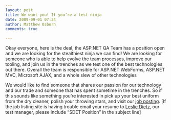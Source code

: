 ```yaml
---
layout: post
title: We want you! If you’re a test ninja
date: 2009-09-01 07:34
author: Matthew Osborn
comments: true

---
```

Okay everyone, here is the deal, the ASP.NET QA Team has a position open and we are looking for the stealthiest ninja we can find! We are looking for someone who is able to help evolve the team processes, improve our tooling, and join us in the trenches as we test one of the best technologies out there. Overall the team is responsible for ASP.NET WebForms, ASP.NET MVC, Microsoft AJAX, and a whole slew of other technologies

We would like to find someone that shares our passion for our technology and our trade and someone that has spent sometime in the trenches. So if this sounds like something you’re interested in pick up your best uniform from the dry cleaner, polish your throwing stars, and visit our <a href="https://careers.microsoft.com/JobDetails.aspx?jid=6745&amp;lang=en" target="_blank">job posting</a>. [If the job listing site is having trouble email your resume to <a href="mailto:leslied@microsoft.com?subject=SDET Position">Leslie Dietz</a>, our test manager, please include “SDET Position” in the subject line]
